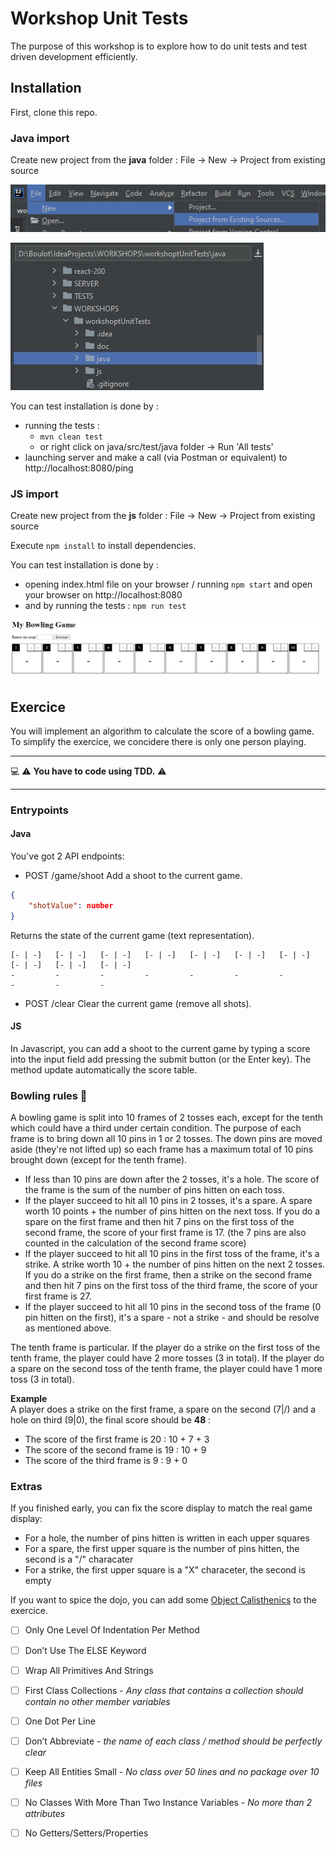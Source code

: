 # Workshop Unit Tests
The purpose of this workshop is to explore how to do unit tests and test driven development efficiently.

## Installation
First, clone this repo.

### Java import
Create new project from the **java** folder : File -> New -> Project from existing source

![Create new project from existing sources on IntelliJ](doc/existing-sources.jpg)

![Open folder on IntelliJ](doc/new-project.jpg) 

You can test installation is done by :
- running the tests :
    - `mvn clean test`
    - or right click on java/src/test/java folder -> Run 'All tests'
- launching server and make a call (via Postman or equivalent) to http://localhost:8080/ping 

### JS import
Create new project from the **js** folder : File -> New -> Project from existing source

Execute `npm install` to install dependencies.

You can test installation is done by :
- opening index.html file on your browser / running `npm start` and open your browser on http://localhost:8080
- and by running the tests : `npm run test`

![Front preview](doc/preview-front.jpg)

## Exercice
You will implement an algorithm to calculate the score of a bowling game. To simplify the exercice, we concidere there is only one person playing.

------ 

💻 ⚠️ **You have to code using TDD.** ⚠

------

### Entrypoints
#### Java
You've got 2 API endpoints:
- POST /game/shoot Add a shoot to the current game.
```json
{
    "shotValue": number
}
```
Returns the state of the current game (text representation).
```text
[- | -]   [- | -]   [- | -]   [- | -]   [- | -]   [- | -]   [- | -]   [- | -]   [- | -]   [- | -]   
-         -         -         -         -         -         -         -         -         -         
```

- POST /clear Clear the current game (remove all shots).

#### JS
In Javascript, you can add a shoot to the current game by typing a score into the input field add pressing the submit button (or the Enter key).
The method update automatically the score table.

### Bowling rules 🎳
A bowling game is split into 10 frames of 2 tosses each, except for the tenth which could have a third under certain condition. 
The purpose of each frame is to bring down all 10 pins in 1 or 2 tosses. The down pins are moved aside (they're not lifted up) so each frame has a maximum total of 10 pins brought down (except for the tenth frame).

- If less than 10 pins are down after the 2 tosses, it's a hole. The score of the frame is the sum of the number of pins hitten on each toss.
- If the player succeed to hit all 10 pins in 2 tosses, it's a spare. A spare worth 10 points + the number of pins hitten on the next toss. 
If you do a spare on the first frame and then hit 7 pins on the first toss of the second frame, the score of your first frame is 17. 
(the 7 pins are also counted in the calculation of the second frame score)
- If the player succeed to hit all 10 pins in the first toss of the frame, it's a strike. A strike worth 10 + the number of pins hitten on the next 2 tosses.
If you do a strike on the first frame, then a strike on the second frame and then hit 7 pins on the first toss of the third frame, the score of your first frame is 27.
- If the player succeed to hit all 10 pins in the second toss of the frame (0 pin hitten on the first), it's a spare - not a strike - and should be resolve as mentioned above.

The tenth frame is particular. If the player do a strike on the first toss of the tenth frame, the player could have 2 more tosses (3 in total).
If the player do a spare on the second toss of the tenth frame, the player could have 1 more toss (3 in total).

**Example**<br/>
A player does a strike on the first frame, a spare on the second (7|/) and a hole on third (9|0), the final score should be **48** :
- The score of the first frame is 20 : 10 + 7 + 3
- The score of the second frame is 19 : 10 + 9
- The score of the third frame is 9 : 9 + 0

### Extras
If you finished early, you can fix the score display to match the real game display:
- For a hole, the number of pins hitten is written in each upper squares
- For a spare, the first upper square is the number of pins hitten, the second is a "/" characater
- For a strike, the first upper square is a "X" characeter, the second is empty

If you want to spice the dojo, you can add some [Object Calisthenics](https://williamdurand.fr/2013/06/03/object-calisthenics/) to the exercice.

- [ ] Only One Level Of Indentation Per Method
- [ ] Don’t Use The ELSE Keyword
- [ ] Wrap All Primitives And Strings
- [ ] First Class Collections - *Any class that contains a collection should contain no other member variables*
- [ ] One Dot Per Line
- [ ] Don’t Abbreviate - *the name of each class / method should be perfectly clear*
- [ ] Keep All Entities Small - *No class over 50 lines and no package over 10 files*
- [ ] No Classes With More Than Two Instance Variables - *No more than 2 attributes*
- [ ] No Getters/Setters/Properties

